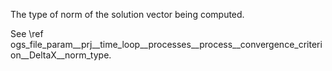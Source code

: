 The type of norm of the solution vector being computed.

See \ref ogs_file_param__prj__time_loop__processes__process__convergence_criterion__DeltaX__norm_type.
